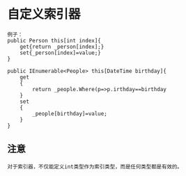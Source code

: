 # 自定义索引器

    例子：
    public Person this[int index]{
        get{return _person[index];}
        set{_person[index]=value;}
    }

    public IEnumerable<People> this[DateTime birthday]{
        get
        {
            return _people.Where(p=>p.irthday==birthday
        }
        set
        {
            _people[birthday]=value;
        }
    }

## 注意

    对于索引器，不仅能定义int类型作为索引类型，而是任何类型都是有效的。
